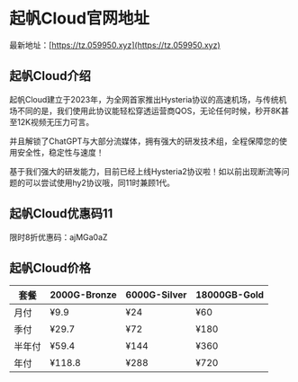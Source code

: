 # 起帆Cloud官网地址

最新地址：[https://tz.059950.xyz](https://tz.059950.xyz)

## 起帆Cloud介绍

起帆Cloud建立于2023年，为全网首家推出Hysteria协议的高速机场，与传统机场不同的是，我们使用此协议能轻松穿透运营商QOS，无论任何时候，秒开8K甚至12K视频无压力可言。

并且解锁了ChatGPT与大部分流媒体，拥有强大的研发技术组，全程保障您的使用安全性，稳定性与速度！

基于我们强大的研发能力，目前已经上线Hysteria2协议啦！如以前出现断流等问题的可以尝试使用hy2协议哦，同11时兼顾1代。

## 起帆Cloud优惠码11

限时8折优惠码：ajMGa0aZ

## 起帆Cloud价格

|套餐|2000G-Bronze|6000G-Silver|18000GB-Gold|
|----|----|----|----|
|月付|¥9.9|¥24|¥60|
|季付|¥29.7|¥72|¥180|
|半年付|¥59.4|¥144|¥360|
|年付|¥118.8|¥288|¥720|
